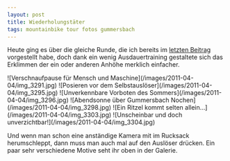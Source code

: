 ```yaml
---
layout: post
title: Wiederholungstäter
tags: mountainbike tour fotos gummersbach
---
```


Heute ging es über die gleiche Runde, die ich bereits im [letzten Beitrag](/2011/03/23/die-saison-ist-eroeffnet) vorgestellt habe, doch dank ein wenig Ausdauertraining gestaltete sich das Erklimmen der ein oder anderen Anhöhe merklich einfacher.

<div class="gallery" markdown="1">
![Verschnaufpause für Mensch und Maschine](/images/2011-04-04/img_3291.jpg)
![Posieren vor dem Selbstauslöser](/images/2011-04-04/img_3295.jpg)
![Unverkennbare Vorboten des Sommers](/images/2011-04-04/img_3296.jpg)
![Abendsonne über Gummersbach Nochen](/images/2011-04-04/img_3298.jpg)
![Ein Ritzel kommt selten allein...](/images/2011-04-04/img_3303.jpg)
![Unscheinbar und doch unverzichtbar!](/images/2011-04-04/img_3304.jpg)
</div>

Und wenn man schon eine anständige Kamera mit im Rucksack herumschleppt, dann muss man auch mal auf den Auslöser drücken. Ein paar sehr verschiedene Motive seht ihr oben in der Galerie.
